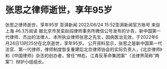 # 张思之律师逝世，享年95岁

张思之律师逝世，享年95岁
澎湃新闻
2022/06/24 15:52澎湃新闻官方账号  来自上海
46.3万阅读
据北京市吴栾赵阎律师事务所微信公号发布的讣告，新中国第一代律师、杰出的法律人、本所执业律师张思之先生，因病医治无效，于2022年6月24日13时25分在北京逝世，享年95岁。
公开资料显示，张思之是新中国第一代法官、第一代律师，律师制度恢复重建后北京律师协会的实际负责人，《北京律师》和《中国律师》杂志的创办者，曾任“林彪、江青反革命集团案”（法律界简称“两案”）辩护小组组长。